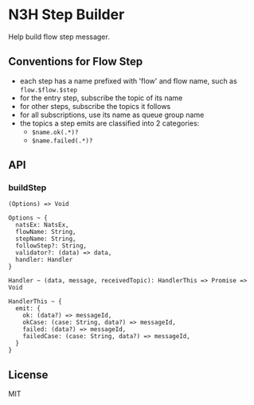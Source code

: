# N3H Step Builder

Help build flow step messager.

## Conventions for Flow Step

- each step has a name prefixed with 'flow' and flow name, such as `flow.$flow.$step`
- for the entry step, subscribe the topic of its name
- for other steps, subscribe the topics it follows
- for all subscriptions, use its name as queue group name
- the topics a step emits are classified into 2 categories:
  - `$name.ok(.*)?`
  - `$name.failed(.*)?`
  
## API

### buildStep

```
(Options) => Void

Options ~ {
  natsEx: NatsEx,
  flowName: String,
  stepName: String,
  followStep?: String,
  validator?: (data) => data,
  handler: Handler
}

Handler ~ (data, message, receivedTopic): HandlerThis => Promise => Void

HandlerThis ~ {
  emit: {
    ok: (data?) => messageId,
    okCase: (case: String, data?) => messageId,
    failed: (data?) => messageId,
    failedCase: (case: String, data?) => messageId,
  }
}
```

## License

MIT